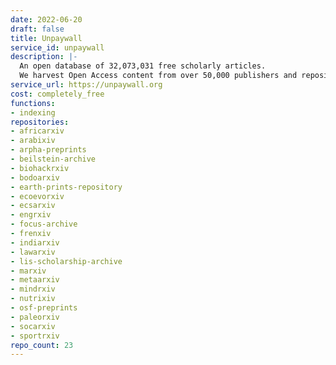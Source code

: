```yaml
---
date: 2022-06-20
draft: false
title: Unpaywall
service_id: unpaywall
description: |-
  An open database of 32,073,031 free scholarly articles.
  We harvest Open Access content from over 50,000 publishers and repositories, and make it easy to find, track, and use.
service_url: https://unpaywall.org
cost: completely_free
functions:
- indexing
repositories:
- africarxiv
- arabixiv
- arpha-preprints
- beilstein-archive
- biohackrxiv
- bodoarxiv
- earth-prints-repository
- ecoevorxiv
- ecsarxiv
- engrxiv
- focus-archive
- frenxiv
- indiarxiv
- lawarxiv
- lis-scholarship-archive
- marxiv
- metaarxiv
- mindrxiv
- nutrixiv
- osf-preprints
- paleorxiv
- socarxiv
- sportrxiv
repo_count: 23
---
```



